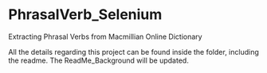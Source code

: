 # PhrasalVerb_Selenium
Extracting Phrasal Verbs from Macmillian Online Dictionary

All the details regarding this project can be found inside the folder, including the readme.
The ReadMe_Background will be updated.
